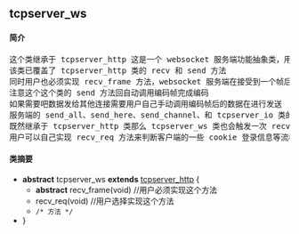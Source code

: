## tcpserver_ws
#### 简介
<pre>
这个类继承于 tcpserver_http 这是一个 websocket 服务端功能抽象类，用户可以继承该类来完成一个自己的 websocket 服务端
该类已覆盖了 tcpserver_http 类的 recv 和 send 方法
同时用户也必须实现 recv_frame 方法，websocket 服务端在接受到一个帧后会触发这个方法
注意这个这个类的 send 方法回自动调用编码帧完成编码
如果需要吧数据发给其他连接需要用户自己手动调用编码帧后的数据在进行发送
服务端的 send_all、send_here、send_channel、和 tcpserver_io 类的 send_them 并不会编码任何数据
既然继承于 tcpserver_http 类那么 tcpserver_ws 类也会触发一次 recv_req 方法后才会进入接收帧的逻辑
用户可以自己实现 recv_req 方法来判断客户端的一些 cookie 登录信息等流程控制
</pre>
#### 类摘要
- **abstract** tcpserver_ws **extends** [tcpserver_http](tcpserver_http.md) {
	- **abstract** recv_frame(void) //用户必须实现这个方法
	- recv_req(void) //用户选择实现这个方法
	- `/* 方法 */`
- }
